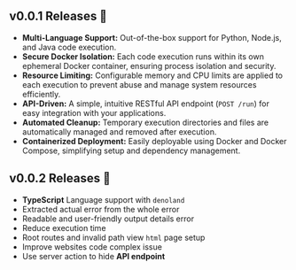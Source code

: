 ## v0.0.1 Releases 🎉

- **Multi-Language Support:** Out-of-the-box support for Python, Node.js, and Java code execution.
- **Secure Docker Isolation:** Each code execution runs within its own ephemeral Docker container, ensuring process isolation and security.
- **Resource Limiting:** Configurable memory and CPU limits are applied to each execution to prevent abuse and manage system resources efficiently.
- **API-Driven:** A simple, intuitive RESTful API endpoint (`POST /run`) for easy integration with your applications.
- **Automated Cleanup:** Temporary execution directories and files are automatically managed and removed after execution.
- **Containerized Deployment:** Easily deployable using Docker and Docker Compose, simplifying setup and dependency management.

## v0.0.2 Releases 🎉

- **TypeScript** Language support with `denoland`
- Extracted actual error from the whole error
- Readable and user-friendly output details error
- Reduce execution time
- Root routes and invalid path view `html` page setup
- Improve websites code complex issue
- Use server action to hide **API endpoint**
